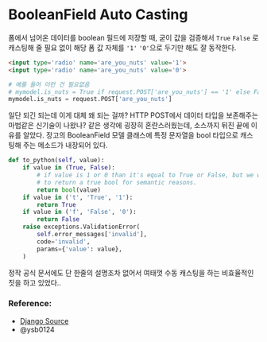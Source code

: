 # BooleanField Auto Casting

폼에서 넘어온 데이터를 boolean 필드에 저장할 때, 굳이 값을 검증해서 `True` `False` 로 캐스팅해 줄 필요 없이 해당 폼 값 자체를 `'1'` `'0'`으로 두기만 해도 잘 동작한다.

```html
<input type='radio' name='are_you_nuts' value='1'>
<input type='radio' name='are_you_nuts' value='0'>
```

```python
# 예를 들어 이런 건 필요없음
# mymodel.is_nuts = True if request.POST['are_you_nuts'] == '1' else False
mymodel.is_nuts = request.POST['are_you_nuts']
```

일단 되긴 되는데 이게 대체 왜 되는 걸까? HTTP POST에서 데이터 타입을 보존해주는 마법같은 신기술이 나왔나? 같은 생각에 굉장히 혼란스러웠는데, 소스까지 뒤진 끝에 이유를 알았다. 장고의 BooleanField 모델 클래스에 특정 문자열을 bool 타입으로 캐스팅해 주는 메소드가 내장되어 있다.

```python
def to_python(self, value):
    if value in (True, False):
        # if value is 1 or 0 than it's equal to True or False, but we want
        # to return a true bool for semantic reasons.
        return bool(value)
    if value in ('t', 'True', '1'):
        return True
    if value in ('f', 'False', '0'):
        return False
    raise exceptions.ValidationError(
        self.error_messages['invalid'],
        code='invalid',
        params={'value': value},
    )
```

정작 공식 문서에도 단 한줄의 설명조차 없어서 여태껏 수동 캐스팅을 하는 비효율적인 짓을 하고 있었다..

### Reference:

 * [Django Source]
 * @ysb0124

[Django Source]:https://docs.djangoproject.com/en/2.0/_modules/django/db/models/fields/#BooleanField
